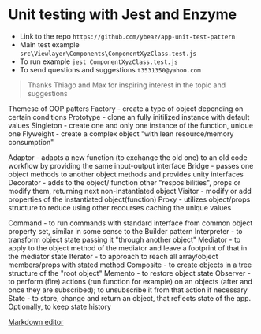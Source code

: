 # Unit testing with Jest and Enzyme

  - Link to the repo `https://github.com/ybeaz/app-unit-test-pattern`
  - Main test example `src\Viewlayer\Components\ComponentXyzClass.test.js`
  - To run example `jest ComponentXyzClass.test.js`
  - To send questions and suggestions `t3531350@yahoo.com`
 
> Thanks Thiago and Max for inspiring interest in the topic and suggestions  

Themese of OOP patters
Factory - create a type of object depending on certain conditions
Prototype - clone an fully initilized instance with default values
Singleton - create one and only one instance of the function, unique one
Flyweight - create a complex object "with lean resource/memory consumption"

Adaptor - adapts a new function (to exchange the old one) to an old code workflow by providing the same input-output interface
Bridge - passes one object methods to another object methods and provides unity interfaces
Decorator - adds to the object/ function other "resposibilities", props or modify them, returning next non-instantiated object
Visitor - modify or add properties of the instantiated object(function)
Proxy - utilizes object/props structure to reduce using other recourses caching the unique values

Command - to run commands with standard interface from common object property set, similar in some sense to the Builder pattern 
Interpreter - to transform object state passing it "through another object"
Mediator - to apply to the object method of the mediator and leave a footprint of that in the mediator state
Iterator - to approach to reach all array/object members/props with stated method
Composite - to create objects in a tree structure of the "root object"
Memento - to restore object state
Observer - to perform (fire) actions (run function for example) on an objects (after and once they are subscribed); to unsubscribe it from that action if necessary
State - to store, change and return an object, that reflects state of the app. Optionally, to keep state history




[Markdown editor](https://dillinger.io/)
